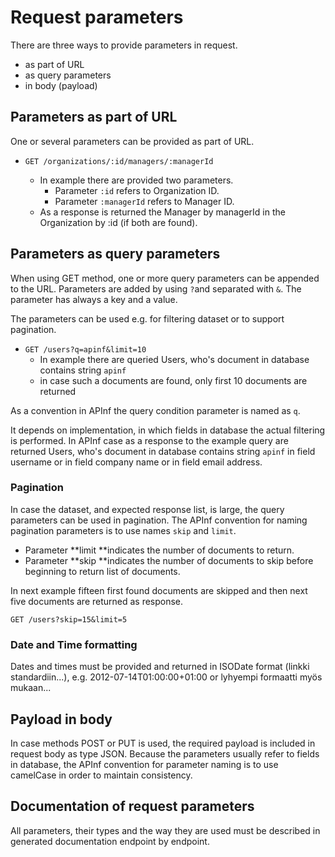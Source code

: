 # Request parameters

There are three ways to provide parameters in request.

* as part of URL
* as query parameters
* in body \(payload\)

## Parameters as part of URL

One or several parameters can be provided as part of URL.

* `GET /organizations/:id/managers/:managerId`

  * In example there are provided two parameters. 
    * Parameter `:id` refers to Organization ID. 
    * Parameter `:managerId` refers to Manager ID. 
  * As a response is returned the Manager by managerId in the Organization by :id \(if both are found\).

## Parameters as query parameters

When using GET method, one or more query parameters can be appended to the URL. Parameters are added by using `?`and separated with `&`. The parameter has always a key and a value.

The parameters can be used e.g. for filtering dataset or to support pagination.

* `GET /users?q=apinf&limit=10`
  * In example there are queried Users, who's document in database contains string `apinf` 
  * in case such a documents are found, only first 10 documents are returned

As a convention in APInf the query condition parameter is named as `q`.

It depends on implementation, in which fields in database the actual filtering is performed. In APInf case as a response to the example query are returned Users, who's document in database contains string `apinf` in field username  or in field company name or in field email address.

### Pagination

In case the dataset, and expected response list, is large, the query parameters can be used in pagination. The APInf convention for naming pagination parameters is to use names `skip` and `limit`.

* Parameter **limit **indicates the number of documents to return. 
* Parameter **skip **indicates the number of documents to skip before beginning to return list of documents.

In next example fifteen first found documents are skipped and then next five documents are returned as response.

`GET /users?skip=15&limit=5`

### Date and Time formatting

Dates and times must be provided and returned in ISODate format \(linkki standardiin...\), e.g. 2012-07-14T01:00:00+01:00 or lyhyempi formaatti myös mukaan...

## Payload in body

In case methods POST or PUT is used, the required payload is included in request body as type JSON. Because the parameters usually refer to fields in database, the APInf convention for parameter naming is to use camelCase in order to maintain consistency.

## Documentation of request parameters

All parameters, their types and the way they are used must be described in generated documentation endpoint by endpoint.


